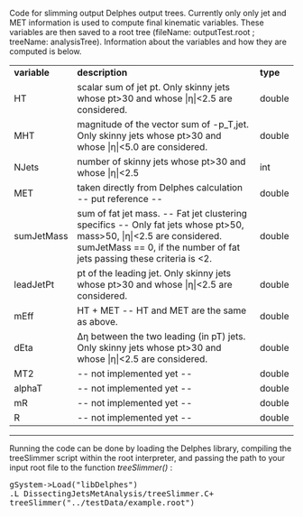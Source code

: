Code for slimming output Delphes output trees.  Currently only only jet and MET information is used to compute
final kinematic variables.  These variables are then saved to a root tree (fileName: outputTest.root ; 
treeName: analysisTree).  Information about the variables and how they are computed is below. 


<table> 
<tr>  
  <td> <b>variable</b> </td>
  <td> <b>description</b> </td>
  <td> <b>type</b> </td>
</tr> 
<tr> 
  <td> HT </td>
  <td> scalar sum of jet pt.  Only skinny jets whose pt>30 and whose |η|<2.5 are considered. </td> 
  <td> double </td>
</tr>
<tr>
  <td> MHT </td>
  <td> magnitude of the vector sum of -p_T,jet.  Only skinny jets whose pt>30 and whose |η|<5.0 are 
considered. </td>
  <td> double </td>
</tr>
<tr>
  <td> NJets </td>
  <td> number of skinny jets whose pt>30 and whose |η|<2.5 </td>
  <td> int </td>
</tr>
<tr>
  <td> MET </td>
  <td> taken directly from Delphes calculation -- put reference -- </td>
  <td> double </td>
</tr>
<tr> 
  <td> sumJetMass </td>
  <td> sum of fat jet mass. -- Fat jet clustering specifics -- Only fat jets whose pt>50, mass>50, 
|η|<2.5 are considered.  sumJetMass == 0, if the number of fat jets passing these criteria is <2. </td>
  <td> double </td> 
</tr>
<tr>
  <td> leadJetPt </td>
  <td> pt of the leading jet.  Only skinny jets whose pt>30 and whose |η|<2.5 are considered. </td>
  <td> double </td>
</tr>
<tr>
  <td> mEff </td>
  <td> HT + MET -- HT and MET are the same as above. </td>
  <td> double </td>
</tr>
<tr>
  <td> dEta </td> 
  <td> Δη between the two leading (in pT) jets.  Only skinny jets whose pt>30 and whose |η|<2.5 are 
considered. </td>
  <td> double </td>
</tr>
<tr>  
  <td> MT2 </td>
  <td> -- not implemented yet -- </td>
  <td> double </td>
</tr>
<tr>
  <td> alphaT </td>
  <td> -- not implemented yet -- </td>
  <td> double </td>
</tr>
<tr>
  <td> mR </td>
  <td> -- not implemented yet -- </td>
  <td> double </td>
</tr>
<tr>
  <td> R </td> 
  <td> -- not implemented yet -- </td>
  <td> double </td>
</tr>
</table>

<hr>
Running the code can be done by loading the Delphes library, compiling the treeSlimmer script
within the root interpreter, and passing the path to your input root file to the function <i>treeSlimmer()</i> :

<pre>
gSystem->Load("libDelphes")
.L DissectingJetsMetAnalysis/treeSlimmer.C+
treeSlimmer("../testData/example.root")
</pre>
